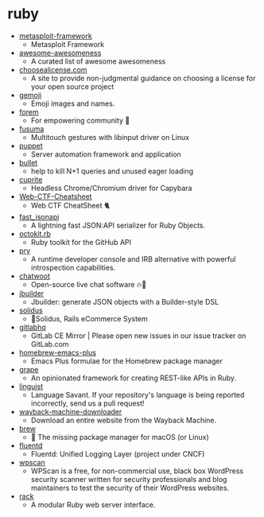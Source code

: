 # ruby
- [metasploit-framework](https://github.com/rapid7/metasploit-framework)
  - Metasploit Framework
- [awesome-awesomeness](https://github.com/bayandin/awesome-awesomeness)
  - A curated list of awesome awesomeness
- [choosealicense.com](https://github.com/github/choosealicense.com)
  - A site to provide non-judgmental guidance on choosing a license for your open source project
- [gemoji](https://github.com/github/gemoji)
  - Emoji images and names.
- [forem](https://github.com/forem/forem)
  - For empowering community 🌱
- [fusuma](https://github.com/iberianpig/fusuma)
  - Multitouch gestures with libinput driver on Linux
- [puppet](https://github.com/puppetlabs/puppet)
  - Server automation framework and application
- [bullet](https://github.com/flyerhzm/bullet)
  - help to kill N+1 queries and unused eager loading
- [cuprite](https://github.com/rubycdp/cuprite)
  - Headless Chrome/Chromium driver for Capybara
- [Web-CTF-Cheatsheet](https://github.com/w181496/Web-CTF-Cheatsheet)
  - Web CTF CheatSheet 🐈
- [fast_jsonapi](https://github.com/Netflix/fast_jsonapi)
  - A lightning fast JSON:API serializer for Ruby Objects.
- [octokit.rb](https://github.com/octokit/octokit.rb)
  - Ruby toolkit for the GitHub API
- [pry](https://github.com/pry/pry)
  - A runtime developer console and IRB alternative with powerful introspection capabilities.
- [chatwoot](https://github.com/chatwoot/chatwoot)
  - Open-source live chat software 🔥💬
- [jbuilder](https://github.com/rails/jbuilder)
  - Jbuilder: generate JSON objects with a Builder-style DSL
- [solidus](https://github.com/solidusio/solidus)
  - 🛒Solidus, Rails eCommerce System
- [gitlabhq](https://github.com/gitlabhq/gitlabhq)
  - GitLab CE Mirror | Please open new issues in our issue tracker on GitLab.com
- [homebrew-emacs-plus](https://github.com/d12frosted/homebrew-emacs-plus)
  - Emacs Plus formulae for the Homebrew package manager
- [grape](https://github.com/ruby-grape/grape)
  - An opinionated framework for creating REST-like APIs in Ruby.
- [linguist](https://github.com/github/linguist)
  - Language Savant. If your repository's language is being reported incorrectly, send us a pull request!
- [wayback-machine-downloader](https://github.com/hartator/wayback-machine-downloader)
  - Download an entire website from the Wayback Machine.
- [brew](https://github.com/Homebrew/brew)
  - 🍺 The missing package manager for macOS (or Linux)
- [fluentd](https://github.com/fluent/fluentd)
  - Fluentd: Unified Logging Layer (project under CNCF)
- [wpscan](https://github.com/wpscanteam/wpscan)
  - WPScan is a free, for non-commercial use, black box WordPress security scanner written for security professionals and blog maintainers to test the security of their WordPress websites.
- [rack](https://github.com/rack/rack)
  - A modular Ruby web server interface.
